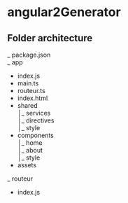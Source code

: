 # angular2Generator

## Folder architecture

_ package.json <br/>
_ app<br/>
 - index.js<br/>
 - main.ts<br/>
 - routeur.ts<br/>
 - index.html<br/>
 - shared<br/>
    │_ services<br/>
    │_ directives<br/>
    │_ style<br/>
 - components<br/>
    │_ home<br/>
    │_ about<br/>
    │_ style<br/>
 - assets

_ routeur<br/>
 - index.js<br/>
